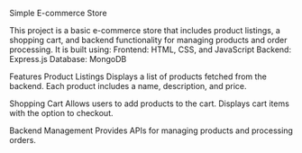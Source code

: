 Simple E-commerce Store

This project is a basic e-commerce store that includes product listings, a shopping cart, and backend functionality for managing products and order processing. It is built using:
Frontend: HTML, CSS, and JavaScript
Backend: Express.js
Database: MongoDB

Features
Product Listings
     Displays a list of products fetched from the backend.
     Each product includes a name, description, and price.

Shopping Cart
    Allows users to add products to the cart.
    Displays cart items with the option to checkout.

Backend Management
    Provides APIs for managing products and processing orders.

